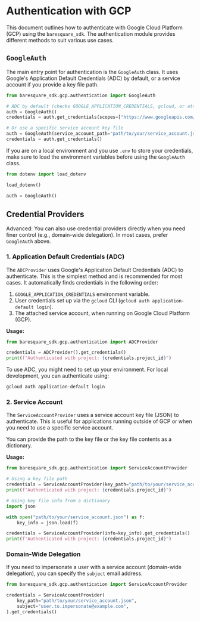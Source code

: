 # Authentication with GCP

This document outlines how to authenticate with Google Cloud Platform (GCP) using the `baresquare_sdk`. The authentication module provides different methods to suit various use cases.

## `GoogleAuth`

The main entry point for authentication is the `GoogleAuth` class. It uses Google's Application Default Credentials (ADC) by default, or a service account if you provide a key file path.

```python
from baresquare_sdk.gcp.authentication import GoogleAuth

# ADC by default (checks GOOGLE_APPLICATION_CREDENTIALS, gcloud, or attached SA)
auth = GoogleAuth()
credentials = auth.get_credentials(scopes=["https://www.googleapis.com/auth/cloud-platform"])

# Or use a specific service account key file
auth = GoogleAuth(service_account_path="path/to/your/service_account.json")
credentials = auth.get_credentials()
```

If you are on a local environment and you use `.env` to store your credentials, make sure to load the environment variables before using the `GoogleAuth` class.
```python
from dotenv import load_dotenv

load_dotenv()

auth = GoogleAuth()
```

## Credential Providers

Advanced: You can also use credential providers directly when you need finer control (e.g., domain-wide delegation). In most cases, prefer `GoogleAuth` above.

### 1. Application Default Credentials (ADC)

The `ADCProvider` uses Google's Application Default Credentials (ADC) to authenticate. This is the simplest method and is recommended for most cases. It automatically finds credentials in the following order:

1.  `GOOGLE_APPLICATION_CREDENTIALS` environment variable.
2.  User credentials set up via the `gcloud` CLI (`gcloud auth application-default login`).
3.  The attached service account, when running on Google Cloud Platform (GCP).

**Usage:**

```python
from baresquare_sdk.gcp.authentication import ADCProvider

credentials = ADCProvider().get_credentials()
print(f"Authenticated with project: {credentials.project_id}")
```

To use ADC, you might need to set up your environment. For local development, you can authenticate using:
```bash
gcloud auth application-default login
```

### 2. Service Account

The `ServiceAccountProvider` uses a service account key file (JSON) to authenticate. This is useful for applications running outside of GCP or when you need to use a specific service account.

You can provide the path to the key file or the key file contents as a dictionary.

**Usage:**

```python
from baresquare_sdk.gcp.authentication import ServiceAccountProvider

# Using a key file path
credentials = ServiceAccountProvider(key_path="path/to/your/service_account.json").get_credentials()
print(f"Authenticated with project: {credentials.project_id}")

# Using key file info from a dictionary
import json

with open("path/to/your/service_account.json") as f:
    key_info = json.load(f)

credentials = ServiceAccountProvider(info=key_info).get_credentials()
print(f"Authenticated with project: {credentials.project_id}")
```

### Domain-Wide Delegation

If you need to impersonate a user with a service account (domain-wide delegation), you can specify the `subject` email address.

```python
from baresquare_sdk.gcp.authentication import ServiceAccountProvider

credentials = ServiceAccountProvider(
    key_path="path/to/your/service_account.json",
    subject="user.to.impersonate@example.com",
).get_credentials()
```
